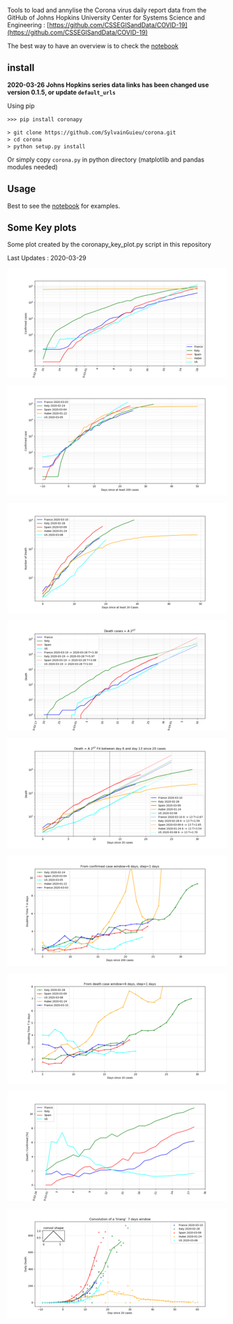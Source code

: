 
Tools to load and annylise the Corona virus daily report data from the GitHub of Johns Hopkins University Center for Systems Science and Engineering : [https://github.com/CSSEGISandData/COVID-19](https://github.com/CSSEGISandData/COVID-19)

The best way to have an overview is to check the [notebook](./corona.ipynb)

## install 

**2020-03-26 Johns Hopkins series data links has been changed use version 0.1.5, or update `default_urls`**

Using pip

```
>>> pip install coronapy 
```

```
> git clone https://github.com/SylvainGuieu/corona.git
> cd corona 
> python setup.py install
```

Or simply copy `corona.py` in python directory (matplotlib and pandas modules needed)

## Usage 

Best to see the [notebook](./corona.ipynb) for examples. 

## Some Key plots
Some plot created by the coronapy_key_plot.py script in this repository

Last Updates : 2020-03-29

![](./img/confirmed.png)

![](./img/confirmed_days_200.png)

![](./img/death_days_20.png)

![](./img/death_fit.png)

![](./img/death_fit_days.png)

![](./img/confirmed_T.png)

![](./img/death_T.png)

![](./img/death_ratio.png)

![](./img/death_daily.png)

